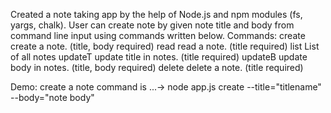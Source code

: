 Created a note taking app by the help of Node.js and npm modules (fs, yargs, chalk).
User can create note by given note title and body from command line input using commands written below.
Commands:
   create   create a note. (title, body required)
   read     read a note. (title required)
   list     List of all notes
   updateT  update title in  notes. (title required)
   updateB  update body in notes. (title, body required)
   delete   delete a note. (title required)

Demo: create a note command is ...-> node app.js create --title="titlename" --body="note body"
